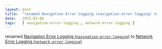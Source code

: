 ```yaml
---
layout: post
title:  "renamed Navigation Error Logging (navigation-error-logging) to Network Error Logging (network-error-logging)"
date:   2015-03-06
tags:   [ navigation-error-logging , network-error-logging ]
---
```


renamed [Navigation Error Logging (`navigation-error-logging`)](/spec/navigation-error-logging) to [Network Error Logging (`network-error-logging`)](/spec/network-error-logging)

